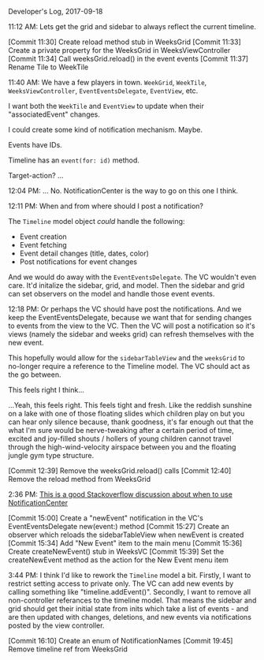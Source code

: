 Developer's Log, 2017-09-18

11:12 AM: Lets get the grid and sidebar to always reflect the current timeline.

[Commit 11:30]    Create reload method stub in WeeksGrid
[Commit 11:33]    Create a private property for the WeeksGrid in WeeksViewController
[Commit 11:34]    Call weeksGrid.reload() in the event events
[Commit 11:37]    Rename Tile to WeekTile

11:40 AM: We have a few players in town. `WeekGrid`, `WeekTile`, `WeeksViewController`, `EventEventsDelegate`, `EventView`, etc.

I want both the `WeekTile` and `EventView` to update when their "associatedEvent" changes.

I could create some kind of notification mechanism. Maybe.

Events have IDs.

Timeline has an `event(for: id)` method.

Target-action? ...

12:04 PM: ... No. NotificationCenter is the way to go on this one I think.

12:11 PM: When and from where should I post a notification?

The `Timeline` model object *could* handle the following:
- Event creation
- Event fetching
- Event detail changes (title, dates, color)
- Post notifications for event changes

And we would do away with the `EventEventsDelegate`. The VC wouldn't even care. It'd initalize the sidebar, grid, and model. Then the sidebar and grid can set observers on the model and handle those event events.

12:18 PM: Or perhaps the VC should have post the notifications. And we keep the EventEventsDelegate, because we want that for sending changes to events from the view to the VC. Then the VC will post a notification so it's views (namely the sidebar and weeks grid) can refresh themselves with the new event.

This hopefully would allow for the `sidebarTableView` and the `weeksGrid` to no-longer require a reference to the Timeline model. The VC should act as the go between.

This feels right I think...

...Yeah, this feels right. This feels tight and fresh. Like the reddish sunshine on a lake with one of those floating slides which children play on but you can hear only silence because, thank goodness, it's far enough out that the what I'm sure would be nerve-tweaking after a certain period of time, excited and joy-filled shouts / hollers of young children cannot travel through the high-wind-velocity airspace between you and the floating jungle gym type structure.

[Commit 12:39]    Remove the weeksGrid.reload() calls
[Commit 12:40]    Remove the reload method from WeeksGrid

2:36 PM: [This is a good Stackoverflow discussion about when to use NotificationCenter](https://stackoverflow.com/questions/10836463/when-to-use-nsnotificationcenter)

[Commit 15:00]    Create a "newEvent" notification in the VC's EventEventsDelegate new(event:) method
[Commit 15:27]    Create an observer which reloads the sidebarTableView when newEvent is created
[Commit 15:34]    Add "New Event" item to the main menu
[Commit 15:36]    Create createNewEvent() stub in WeeksVC
[Commit 15:39]    Set the createNewEvent method as the action for the New Event menu item

3:44 PM: I think I'd like to rework the `Timeline` model a bit. Firstly, I want to restrict setting access to private only. The VC can add new events by calling something like "timeline.addEvent()". Secondly, I want to remove all non-controller referances to the timeline model. That means the sidebar and grid should get their initial state from inits which take a list of events - and are then updated with changes, deletions, and new events via notifications posted by the view controller.

[Commit 16:10]    Create an enum of NotificationNames
[Commit 19:45]    Remove timeline ref from WeeksGrid



